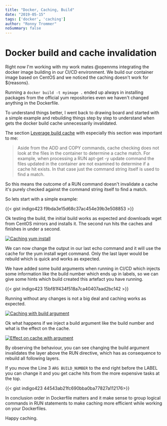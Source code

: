 ```yaml
---
title: "Docker, Caching, Build"
date: "2019-05-15"
tags: ['docker', 'caching']
author: "Ronny Trommer"
noSummary: false
---
```


# Docker build and cache invalidation

Right now I'm working with my work mates @opennms integrating the docker image building in our CI/CD environment.
We build our container image based on CentOS and we noticed the caching doesn't work for ${reasons}.

Running a `docker build -t myimage .` ended up always in installing packages from the official yum repositories even we haven't changed anything in the Dockerfile.

To understand things better, I went back to drawing board and started with a simple example and rebuilding things step by step to understand when gets the docker build cache unnecessarily invalidated.

The section [Leverage build cache](https://docs.docker.com/develop/develop-images/dockerfile_best-practices/#leverage-build-cache) with especially this section was important to me:

> Aside from the ADD and COPY commands, cache checking does not look at the files in the container to determine a cache match. For example, when processing a RUN apt-get -y update command the files updated in the container are not examined to determine if a cache hit exists. In that case just the command string itself is used to find a match.

So this means the outcome of a RUN command doesn't invalidate a cache it's purely checked against the command string itself to find a match.

So lets start with a simple example:

{{< gist indigo423 f9bda3e15d68c37ac454e39b3e508853 >}}

Ok testing the build, the initial build works as expected and downloads wget from CentOS mirrors and installs it.
The second run hits the caches and finishes in under a second.

[![Caching yum install](https://asciinema.org/a/246322.svg)](https://asciinema.org/a/246322)

We can now change the output in our last echo command and it will use the cache for the yum install wget command. Only the last layer would be rebuild which is quick and works as expected.

We have added some build arguments when running in CI/CD which injects some information like the build number which ends up in labels, so we can give some hints which build created this artefact you have running.

{{< gist indigo423 15bf81f434f518a7ca40407aad2bc142 >}}

Running without any changes is not a big deal and caching works as expected.

[![Caching with build argument](https://asciinema.org/a/246332.svg)](https://asciinema.org/a/246332)

Ok what happens if we inject a build argument like the build number and what is the effect on the cache.

[![Effect on cache with argument](https://asciinema.org/a/246353.svg)](https://asciinema.org/a/246353)

By observing the behaviour, you can see changing the build argument invalidates the layer above the RUN directive, which has as consequence to rebuild all following layers. 

If you move the Line 3 `ARG BUILD_NUMBER` to the end right before the LABEL you can change it and you get cache hits from the more expensive tasks at the top.

{{< gist indigo423 44543ab21fc690bba0ba77827a112176>}}

In conclusion order in Dockerfile matters and it make sense to group logical commands in RUN statements to make caching more efficient while working on your Dockerfiles.

Happy caching.














